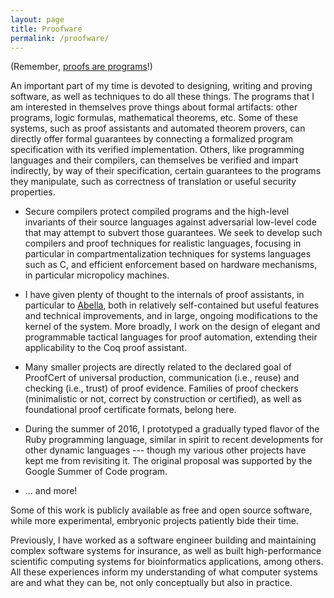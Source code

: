```yaml
---
layout: page
title: Proofware
permalink: /proofware/
---
```


(Remember, [proofs are programs](
https://en.wikipedia.org/wiki/Curry%E2%80%93Howard_correspondence)!)

An important part of my time is devoted to designing, writing and proving
software, as well as techniques to do all these things. The programs that I am
interested in themselves prove things about formal artifacts: other programs,
logic formulas, mathematical theorems, etc. Some of these systems, such as
proof assistants and automated theorem provers, can directly offer formal
guarantees by connecting a formalized program specification with its verified
implementation. Others, like programming languages and their compilers, can
themselves be verified and impart indirectly, by way of their specification,
certain guarantees to the programs they manipulate, such as correctness of
translation or useful security properties.

* Secure compilers protect compiled programs and the high-level invariants of
  their source languages against adversarial low-level code that may attempt to
  subvert those guarantees.  We seek to develop such compilers and proof
  techniques for realistic languages, focusing in particular in
  compartmentalization techniques for systems languages such as C, and
  efficient enforcement based on hardware mechanisms, in particular micropolicy
  machines.

* I have given plenty of thought to the internals of proof assistants, in
  particular to [Abella](http://abella-prover.org/), both in relatively
  self-contained but useful features and technical improvements, and in large,
  ongoing modifications to the kernel of the system. More broadly, I work on
  the design of elegant and programmable tactical languages for proof
  automation, extending their applicability to the Coq proof assistant.

* Many smaller projects are directly related to the declared goal of ProofCert
  of universal production, communication (i.e., reuse) and checking (i.e.,
  trust) of proof evidence. Families of proof checkers (minimalistic or not,
  correct by construction or certified), as well as foundational proof
  certificate formats, belong here.

* During the summer of 2016, I prototyped a gradually typed flavor of the Ruby
  programming language, similar in spirit to recent developments for other
  dynamic languages --- though my various other projects have kept me from
  revisiting it. The original proposal was supported by the Google Summer of
  Code program.

* ... and more!

Some of this work is publicly available as free and open source software, while
more experimental, embryonic projects patiently bide their time.

Previously, I have worked as a software engineer building and maintaining
complex software systems for insurance, as well as built high-performance
scientific computing systems for bioinformatics applications, among others. All
these experiences inform my understanding of what computer systems are and what
they can be, not only conceptually but also in practice.
